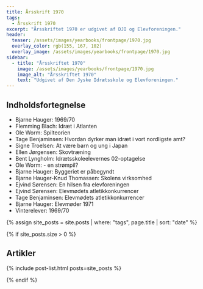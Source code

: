 ```yaml
---
title: Årsskrift 1970
tags:
  - Årsskrift 1970
excerpt: "Årsskriftet 1970 er udgivet af DJI og Elevforeningen."
header:
  teaser: /assets/images/yearbooks/frontpage/1970.jpg
  overlay_color: rgb(155, 167, 102)
  overlay_image: /assets/images/yearbooks/frontpage/1970.jpg
sidebar:
  - title: "Årsskriftet 1970"
    image: /assets/images/yearbooks/frontpage/1970.jpg
    image_alt: "Årsskriftet 1970"
    text: "Udgivet af Den Jyske Idrætsskole og Elevforeningen."
---
```


## Indholdsfortegnelse

- Bjarne Hauger: 1969/70
- Flemming Blach: Idræt i Atlanten
- Ole Worm: Spilteorien
- Tage Benjaminsen: Hvordan dyrker man idræt i vort nordligste amt?
- Signe Troelsen: At være barn og ung i Japan
- Ellen Jørgensen: Skovtræning
- Bent Lyngholm: Idrætsskoleelevernes 02-optagelse
- Ole Worm: - en strømpil?
- Bjarne Hauger: Byggeriet er påbegyndt
- Bjarne Hauger-Knud Thomassen: Skolens virksomhed
- Ejvind Sørensen: En hilsen fra elevforeningen
- Ejvind Sørensen: Elevmødets atletikkonkurrencer
- Tage Benjaminsen: Elevmødets atletikkonkurrencer
- Bjarne Hauger: Elevmøder 1971
- Vinterelever: 1969/70

{% assign site_posts = site.posts | where: "tags", page.title | sort: "date" %}

{% if site_posts.size > 0 %}

## Artikler

{% include post-list.html posts=site_posts %}

{% endif %}
